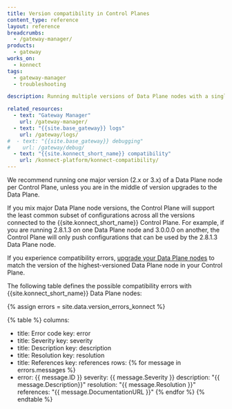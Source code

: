 ```yaml
---
title: Version compatibility in Control Planes
content_type: reference
layout: reference
breadcrumbs: 
  - /gateway-manager/
products:
  - gateway
works_on:
  - konnect
tags:
  - gateway-manager
  - troubleshooting

description: Running multiple versions of Data Plane nodes with a single Control Plane can cause version compatibility issues.

related_resources:
  - text: "Gateway Manager"
    url: /gateway-manager/
  - text: "{{site.base_gateway}} logs"
    url: /gateway/logs/
#  - text: "{{site.base_gateway}} debugging"
#    url: /gateway/debug/
  - text: "{{site.konnect_short_name}} compatibility"
    url: /konnect-platform/konnect-compatibility/
---
```


We recommend running one major version (2.x or 3.x) of a Data Plane node per Control Plane, unless you are in the middle of version upgrades to the Data Plane.

If you mix major Data Plane node versions, the Control Plane will support the least common subset of configurations across all the versions connected to the {{site.konnect_short_name}} Control Plane.
For example, if you are running 2.8.1.3 on one Data Plane node and 3.0.0.0 on another, the Control Plane will only push configurations that can be used by the 2.8.1.3 Data Plane node.

If you experience compatibility errors, [upgrade your Data Plane nodes](/gateway-manager/upgrade/) to match the version of the highest-versioned Data Plane node in your Control Plane.

The following table defines the possible compatibility errors with {{site.konnect_short_name}} Data Plane nodes:

{% assign errors = site.data.version_errors_konnect %}

{% table %}
columns:
  - title: Error code
    key: error
  - title: Severity
    key: severity
  - title: Description
    key: description
  - title: Resolution
    key: resolution
  - title: References
    key: references
rows:
{% for message in errors.messages %}
  - error: {{ message.ID }}
    severity: {{ message.Severity }}
    description: "{{ message.Description}}"
    resolution: "{{ message.Resolution }}"
    references: "{{ message.DocumentationURL }}"
{% endfor %}
{% endtable %}
